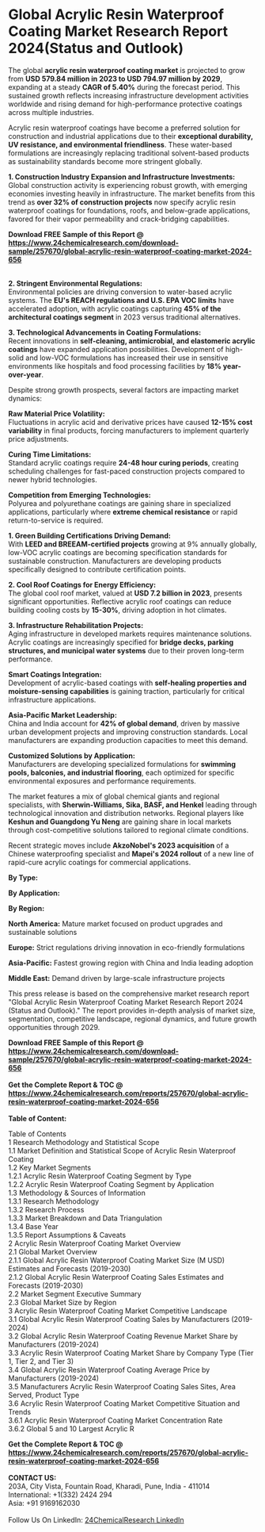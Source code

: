 <h1>Global Acrylic Resin Waterproof Coating Market Research Report 2024(Status and Outlook)</h1><p>The global <strong>acrylic resin waterproof coating market</strong> is projected to grow from <strong>USD 579.84 million in 2023 to USD 794.97 million by 2029</strong>, expanding at a steady <strong>CAGR of 5.40%</strong> during the forecast period. This sustained growth reflects increasing infrastructure development activities worldwide and rising demand for high-performance protective coatings across multiple industries.</p><p>Acrylic resin waterproof coatings have become a preferred solution for construction and industrial applications due to their <strong>exceptional durability, UV resistance, and environmental friendliness</strong>. These water-based formulations are increasingly replacing traditional solvent-based products as sustainability standards become more stringent globally.</p><p><strong>1. Construction Industry Expansion and Infrastructure Investments:</strong><br>
Global construction activity is experiencing robust growth, with emerging economies investing heavily in infrastructure. The market benefits from this trend as <strong>over 32% of construction projects</strong> now specify acrylic resin waterproof coatings for foundations, roofs, and below-grade applications, favored for their vapor permeability and crack-bridging capabilities.</p><div><b>Download FREE Sample of this Report @ 
            <a href="https://www.24chemicalresearch.com/download-sample/257670/global-acrylic-resin-waterproof-coating-market-2024-656">
            https://www.24chemicalresearch.com/download-sample/257670/global-acrylic-resin-waterproof-coating-market-2024-656</a></b></div><br><p><strong>2. Stringent Environmental Regulations:</strong><br>
Environmental policies are driving conversion to water-based acrylic systems. The <strong>EU's REACH regulations and U.S. EPA VOC limits</strong> have accelerated adoption, with acrylic coatings capturing <strong>45% of the architectural coatings segment</strong> in 2023 versus traditional alternatives.</p><p><strong>3. Technological Advancements in Coating Formulations:</strong><br>
Recent innovations in <strong>self-cleaning, antimicrobial, and elastomeric acrylic coatings</strong> have expanded application possibilities. Development of high-solid and low-VOC formulations has increased their use in sensitive environments like hospitals and food processing facilities by <strong>18% year-over-year</strong>.</p><p>Despite strong growth prospects, several factors are impacting market dynamics:</p><p><strong>Raw Material Price Volatility:</strong><br>
	Fluctuations in acrylic acid and derivative prices have caused <strong>12-15% cost variability</strong> in final products, forcing manufacturers to implement quarterly price adjustments.</p><p><strong>Curing Time Limitations:</strong><br>
	Standard acrylic coatings require <strong>24-48 hour curing periods</strong>, creating scheduling challenges for fast-paced construction projects compared to newer hybrid technologies.</p><p><strong>Competition from Emerging Technologies:</strong><br>
	Polyurea and polyurethane coatings are gaining share in specialized applications, particularly where <strong>extreme chemical resistance</strong> or rapid return-to-service is required.</p><p><strong>1. Green Building Certifications Driving Demand:</strong><br>
With <strong>LEED and BREEAM-certified projects</strong> growing at 9% annually globally, low-VOC acrylic coatings are becoming specification standards for sustainable construction. Manufacturers are developing products specifically designed to contribute certification points.</p><p><strong>2. Cool Roof Coatings for Energy Efficiency:</strong><br>
The global cool roof market, valued at <strong>USD 7.2 billion in 2023</strong>, presents significant opportunities. Reflective acrylic roof coatings can reduce building cooling costs by <strong>15-30%</strong>, driving adoption in hot climates.</p><p><strong>3. Infrastructure Rehabilitation Projects:</strong><br>
Aging infrastructure in developed markets requires maintenance solutions. Acrylic coatings are increasingly specified for <strong>bridge decks, parking structures, and municipal water systems</strong> due to their proven long-term performance.</p><p><strong>Smart Coatings Integration:</strong><br>
	Development of acrylic-based coatings with <strong>self-healing properties and moisture-sensing capabilities</strong> is gaining traction, particularly for critical infrastructure applications.</p><p><strong>Asia-Pacific Market Leadership:</strong><br>
	China and India account for <strong>42% of global demand</strong>, driven by massive urban development projects and improving construction standards. Local manufacturers are expanding production capacities to meet this demand.</p><p><strong>Customized Solutions by Application:</strong><br>
	Manufacturers are developing specialized formulations for <strong>swimming pools, balconies, and industrial flooring</strong>, each optimized for specific environmental exposures and performance requirements.</p><p>The market features a mix of global chemical giants and regional specialists, with <strong>Sherwin-Williams, Sika, BASF, and Henkel</strong> leading through technological innovation and distribution networks. Regional players like <strong>Keshun and Guangdong Yu Neng</strong> are gaining share in local markets through cost-competitive solutions tailored to regional climate conditions.</p><p>Recent strategic moves include <strong>AkzoNobel's 2023 acquisition</strong> of a Chinese waterproofing specialist and <strong>Mapei's 2024 rollout</strong> of a new line of rapid-cure acrylic coatings for commercial applications.</p><p><strong>By Type:</strong></p><p><strong>By Application:</strong></p><p><strong>By Region:</strong></p><p><strong>North America:</strong> Mature market focused on product upgrades and sustainable solutions</p><p><strong>Europe:</strong> Strict regulations driving innovation in eco-friendly formulations</p><p><strong>Asia-Pacific:</strong> Fastest growing region with China and India leading adoption</p><p><strong>Middle East:</strong> Demand driven by large-scale infrastructure projects</p><p>This press release is based on the comprehensive market research report "Global Acrylic Resin Waterproof Coating Market Research Report 2024 (Status and Outlook)." The report provides in-depth analysis of market size, segmentation, competitive landscape, regional dynamics, and future growth opportunities through 2029.</p><div><b>Download FREE Sample of this Report @ 
            <a href="https://www.24chemicalresearch.com/download-sample/257670/global-acrylic-resin-waterproof-coating-market-2024-656">
            https://www.24chemicalresearch.com/download-sample/257670/global-acrylic-resin-waterproof-coating-market-2024-656</a></b></div><br><div><b>Get the Complete Report & TOC @ 
            <a href="https://www.24chemicalresearch.com/reports/257670/global-acrylic-resin-waterproof-coating-market-2024-656">
            https://www.24chemicalresearch.com/reports/257670/global-acrylic-resin-waterproof-coating-market-2024-656</a></b></div><br>
            <b>Table of Content:</b><p>Table of Contents<br />
1 Research Methodology and Statistical Scope<br />
1.1 Market Definition and Statistical Scope of Acrylic Resin Waterproof Coating<br />
1.2 Key Market Segments<br />
1.2.1 Acrylic Resin Waterproof Coating Segment by Type<br />
1.2.2 Acrylic Resin Waterproof Coating Segment by Application<br />
1.3 Methodology & Sources of Information<br />
1.3.1 Research Methodology<br />
1.3.2 Research Process<br />
1.3.3 Market Breakdown and Data Triangulation<br />
1.3.4 Base Year<br />
1.3.5 Report Assumptions & Caveats<br />
2 Acrylic Resin Waterproof Coating Market Overview<br />
2.1 Global Market Overview<br />
2.1.1 Global Acrylic Resin Waterproof Coating Market Size (M USD) Estimates and Forecasts (2019-2030)<br />
2.1.2 Global Acrylic Resin Waterproof Coating Sales Estimates and Forecasts (2019-2030)<br />
2.2 Market Segment Executive Summary<br />
2.3 Global Market Size by Region<br />
3 Acrylic Resin Waterproof Coating Market Competitive Landscape<br />
3.1 Global Acrylic Resin Waterproof Coating Sales by Manufacturers (2019-2024)<br />
3.2 Global Acrylic Resin Waterproof Coating Revenue Market Share by Manufacturers (2019-2024)<br />
3.3 Acrylic Resin Waterproof Coating Market Share by Company Type (Tier 1, Tier 2, and Tier 3)<br />
3.4 Global Acrylic Resin Waterproof Coating Average Price by Manufacturers (2019-2024)<br />
3.5 Manufacturers Acrylic Resin Waterproof Coating Sales Sites, Area Served, Product Type<br />
3.6 Acrylic Resin Waterproof Coating Market Competitive Situation and Trends<br />
3.6.1 Acrylic Resin Waterproof Coating Market Concentration Rate<br />
3.6.2 Global 5 and 10 Largest Acrylic R</p><div><b>Get the Complete Report & TOC @ 
            <a href="https://www.24chemicalresearch.com/reports/257670/global-acrylic-resin-waterproof-coating-market-2024-656">
            https://www.24chemicalresearch.com/reports/257670/global-acrylic-resin-waterproof-coating-market-2024-656</a></b></div><br><b>CONTACT US:</b><br>
            203A, City Vista, Fountain Road, Kharadi, Pune, India - 411014<br>
            International: +1(332) 2424 294<br>
            Asia: +91 9169162030 <br><br>
            Follow Us On LinkedIn: <a href="https://www.linkedin.com/company/24chemicalresearch/">24ChemicalResearch LinkedIn</a>